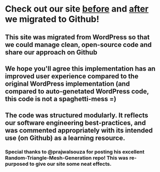 # Check out our site [before](http://neurobi.com) and [after](http://Neurobi.github.io) we migrated to Github!

## This site was migrated from WordPress so that we could manage clean, open-source code and share our approach on Github
## We hope you'll agree this implementation has an improved user experience compared to the original WordPress implementation (and compared to auto-genetated WordPress code, this code is not a spaghetti-mess =)
## The code was structured modularly. It reflects our software engineering best-practices, and was commented appropriately with its intended use (on Github) as a learning resource.

### Special thanks to @prajwalsouza for posting his excellent Random-Triangle-Mesh-Generation repo! This was re-purposed to give our site some neat effects.
